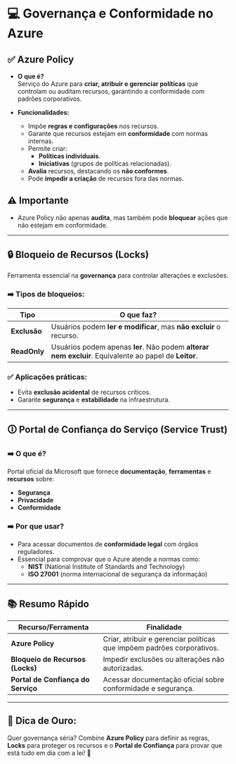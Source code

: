 # &#x1F4BB; Governança e Conformidade no Azure

## ✅ Azure Policy

- **O que é?**  
  Serviço do Azure para **criar, atribuir e gerenciar políticas** que controlam ou auditam recursos, garantindo a conformidade com padrões corporativos.

- **Funcionalidades:**  
  - Impõe **regras e configurações** nos recursos.  
  - Garante que recursos estejam em **conformidade** com normas internas.  
  - Permite criar:  
    - **Políticas individuais**.  
    - **Iniciativas** (grupos de políticas relacionadas).  
  - **Avalia** recursos, destacando os **não conformes**.  
  - Pode **impedir a criação** de recursos fora das normas.

## ⚠️ Importante
- Azure Policy não apenas **audita**, mas também pode **bloquear** ações que não estejam em conformidade.

---

## &#x1F512; Bloqueio de Recursos (Locks)

Ferramenta essencial na **governança** para controlar alterações e exclusões.

### ➡️ Tipos de bloqueios:

| Tipo       | O que faz? |
|------------|------------|
| **Exclusão** | Usuários podem **ler e modificar**, mas **não excluir** o recurso. |
| **ReadOnly** | Usuários podem apenas **ler**. Não podem **alterar nem excluir**. Equivalente ao papel de **Leitor**.|

### ✅ Aplicações práticas:
- Evita **exclusão acidental** de recursos críticos.
- Garante **segurança** e **estabilidade** na infraestrutura.

---

## &#x1F6C8; Portal de Confiança do Serviço (Service Trust)

### ➡️ O que é?
Portal oficial da Microsoft que fornece **documentação**, **ferramentas** e **recursos** sobre:

- **Segurança**  
- **Privacidade**  
- **Conformidade**

### ➡️ Por que usar?
- Para acessar documentos de **conformidade legal** com órgãos reguladores.  
- Essencial para comprovar que o Azure atende a normas como:  
  - **NIST** (National Institute of Standards and Technology)  
  - **ISO 27001** (norma internacional de segurança da informação)

---

## &#x1F4DA; Resumo Rápido

| Recurso/Ferramenta | Finalidade |
|--------------------|------------|
| **Azure Policy** | Criar, atribuir e gerenciar políticas que impõem padrões corporativos. |
| **Bloqueio de Recursos (Locks)** | Impedir exclusões ou alterações não autorizadas. |
| **Portal de Confiança do Serviço** | Acessar documentação oficial sobre conformidade e segurança.|

---

## &#x1F680; Dica de Ouro:
Quer governança séria? Combine **Azure Policy** para definir as regras, **Locks** para proteger os recursos e o **Portal de Confiança** para provar que está tudo em dia com a lei! &#x1F4BC;
